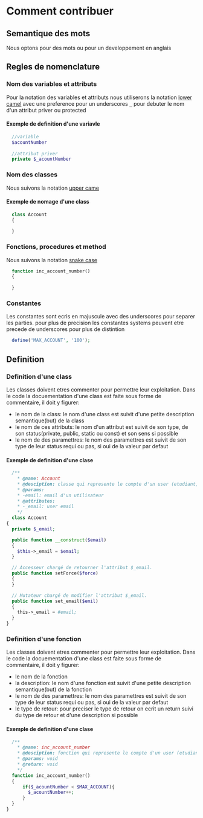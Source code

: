 # Comment contribuer
## Semantique des mots
Nous optons pour des mots ou pour un developpement en anglais 
## Regles de nomenclature  
### Nom des variables et attributs  
Pour la notation des variables et attributs nous utiliserons la notation [lower camel](https://capitalizemytitle.com/camel-case/) avec une preference pour un underscores `_` pour debuter le nom d'un attribut priver ou protected
#### Exemple de definition d'une variavle
``` php
  //variable
  $acountNumber
  
  //attribut priver
  private $_acountNumber
```
### Nom des classes
Nous suivons la notation [upper came](https://capitalizemytitle.com/camel-case/) 
#### Exemple de nomage d'une class
``` php
  class Account
  {
    
  }
```
### Fonctions, procedures et method 
Nous suivons la notation [snake case](https://fr.wikipedia.org/wiki/Snake_case)
``` php
  function inc_account_number()
  {
      
  }
```
### Constantes 
Les constantes sont ecris en majuscule avec des underscores pour separer les parties. pour plus de precision les constantes systems peuvent etre precede de underscores pour plus de distintion
``` php
  define('MAX_ACCOUNT', '100'); 
```
## Definition
### Definition d'une class
Les classes doivent etres commenter pour permettre leur exploitation. Dans le code la docuementation d'une class est faite sous forme de commentaire, il doit y figurer:
- le nom de la class: le nom d'une class est suivit d'une petite description semantique(but) de la class
- le nom de ces attributs: le nom d'un attribut est suivit de son type, de son status(private, public, static ou const) et son sens si possible 
- le nom de des paramettres: le nom des paramettres est suivit de son type de leur status requi ou pas, si oui de la valeur par defaut 
#### Exemple de definition d'une clase
``` php
  /**
    * @name: Account 
    * @desciption: classe qui represente le compte d'un user (etudiant, professeur)
    * @params: 
    * -email: email d'un utilisateur
    * @attributes: 
    * -_email: user email
    */
  class Account
{
  private $_email;

  public function __construct($email) 
  {
    $this->_email = $email; 
  }

  // Accesseur chargé de retourner l'attribut $_email.
  public function setForce($force)
  {
  }

  // Mutateur chargé de modifier l'attribut $_email.
  public function set_email($emil)
  {
    this->_email = #email;
  }
}
```
### Definition d'une fonction
Les classes doivent etres commenter pour permettre leur exploitation. Dans le code la docuementation d'une class est faite sous forme de commentaire, il doit y figurer:
- le nom de la fonction
- la description: le nom d'une fonction est suivit d'une petite description semantique(but) de la fonction
- le nom de des paramettres: le nom des paramettres est suivit de son type de leur status requi ou pas, si oui de la valeur par defaut 
- le type de retour: pour preciser le type de retour on ecrit un return suivi du type de retour et d'une description si possible
#### Exemple de definition d'une clase
``` php
  /**
    * @name: inc_account_number 
    * @desciption: fonction qui represente le compte d'un user (etudiant, professeur)
    * @params: void
    * @return: void
    */
  function inc_account_number()
  {
      if($_acountNumber < $MAX_ACCOUNT){
        $_acountNumber++;
      }
  }
}
```
